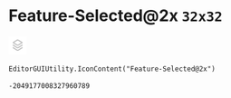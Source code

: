 # Feature-Selected@2x `32x32`
<img src="/img/Feature-Selected@2x.png" width=32 height=32>

``` CSharp
EditorGUIUtility.IconContent("Feature-Selected@2x")
```
```
-2049177008327960789
```
